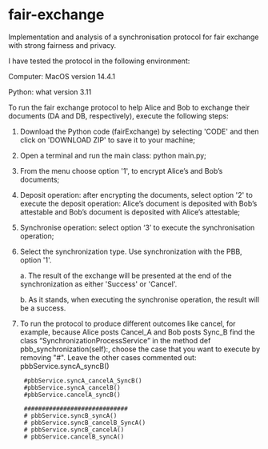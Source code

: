 # fair-exchange
Implementation and analysis of a synchronisation protocol for fair exchange with strong fairness and privacy.

I have tested the protocol in the following environment:

Computer:   MacOS version 14.4.1

Python:  what version 3.11

To run the fair exchange protocol to help Alice and Bob to exchange their documents (DA and DB, respectively), execute the following steps:

1. Download the Python code (fairExchange) by selecting 'CODE' and then click on 'DOWNLOAD ZIP' to save it to your machine;
2. Open a terminal and run the main class:  python main.py;
3. From the menu choose option '1', to encrypt Alice’s and Bob’s documents;
4. Deposit operation: after encrypting the documents, select option '2' to execute the deposit operation: Alice’s document is deposited with Bob’s attestable and Bob’s document is deposited with Alice’s attestable;
5. Synchronise operation: select option ‘3’ to execute the synchronisation operation;
6. Select the synchronization type. Use synchronization with the PBB, option '1'.<br>
    <p>a. The result of the exchange will be presented at the end of the synchronization as either 'Success' or 'Cancel'.
    <p>b. As it stands, when executing the synchronise operation, the result will be a success.
7. To run the protocol to produce different outcomes like cancel, for example, because Alice posts Cancel_A and Bob posts Sync_B find the class “SynchronizationProcessService” in the method def pbb_synchronization(self):, choose the case that you want to execute by removing "#". Leave the other cases commented out:
         pbbService.syncA_syncB()
   
        #pbbService.syncA_cancelA_SyncB()
        #pbbService.syncA_cancelB()
        #pbbService.cancelA_syncB()

        #############################
        # pbbService.syncB_syncA()
        # pbbService.syncB_cancelB_SyncA()
        # pbbService.syncB_cancelA()
        # pbbService.cancelB_syncA()


